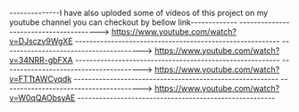 
 --------------I have also uploded some of videos of this project on my youtube channel you can checkout by bellow link-------------
 ---------------------------------------> https://www.youtube.com/watch?v=DJsczv9WgXE ---------------------------------------------------------
 ---------------------------------------> https://www.youtube.com/watch?v=34NRR-gbFXA ---------------------------------------------------------
 ---------------------------------------> https://www.youtube.com/watch?v=FTTtAWCyqdk ---------------------------------------------------------
 ---------------------------------------> https://www.youtube.com/watch?v=W0qQAObsyAE -------------------------------------------------------
